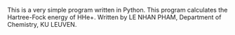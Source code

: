 This is a very simple program written in Python. This program calculates the Hartree-Fock energy of HHe+.
Written by LE NHAN PHAM, Department of Chemistry, KU LEUVEN.
